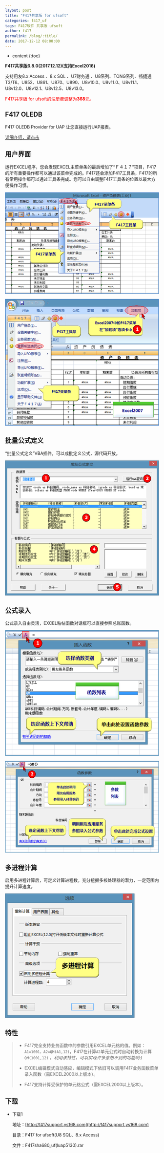 ```yaml
---
layout: post
title: "F417共享版 for ufsoft"
categories: f417_uf
tags: F417软件 共享版 ufsoft
author: f417
permalink: /blog/:title/
date: 2017-12-12 08:00:00
---
```


* content
{:toc}

**F417共享版6.8.0(2017.12.12)(支持Excel2016)**

支持用友8.x Access 、8.x SQL 、U7财务通 、U8系列、TONG系列、畅捷通T3/T6、U852、U861、U870、U890、U8v10.0、U8v11.0、U8v11.1、U8v12.0、U8v12.1、U8v12.5、U8v13.0。

<p><font color="red">F417共享版 for ufsoft的注册费调整为<b>368</b>元。</font></P>




## F417 OLEDB

F417 OLEDB Provider for UAP 让您直接运行UAP报表。

[详细介绍，请点击](/blog/f417_oledb_uf)

## 用户界面

运行EXCEL程序，您会发现EXCEL主菜单条的最后增加了“Ｆ４１７”项目，F417的所有重要操作都可以通过该菜单完成的。F417还会添加F417工具条，F417的所有常用操作都可以通过工具条完成。您可以自由调整F417工具条的位置以最大方便操作习惯。

![](/images/f417_uf/f417_uf_share_1_1.png)

![](/images/f417_uf/f417_uf_share_1_2.png)

## 批量公式定义

“批量公式定义”VBA插件，可以成批定义公式，源代码开放。

![](/images/f417_uf/f417_uf_gold_vba_autofill.png)

## 公式录入

公式录入自由灵活，EXCEL粘帖函数对话框可以直接参照总账函数。

![](/images/f417_uf/f417_uf_gold_wizard_1.png)

![](/images/f417_uf/f417_uf_gold_wizard_2.png)

## 多进程计算

启用多进程计算后，可定义计算进程数，充分挖掘多核处理器的潜力，一定范围内提升计算速度。

![](/images/f417_uf/f417_uf_gold_mp.png)

## 特性

> - F417完全支持业务函数中的参数引用EXCEL单元格的值。例如：`A1=1001，A2=QM(A1,12)`，F417在计算`A2`单元公式时自动转换为计算`QM(1001,12)` 。<em>利用该特性，可以实现许多意想不到的功能哟:)</em>
>
> - EXCEL编辑模式自动感应，编辑模式下依旧可以调用F417业务函数菜单录入函数（需EXCEL2000以上版本）。
>
> - F417支持计算受保护的单元格公式（需EXCEL2000以上版本）。

## 下载

- 下载1

  地址：[http://f417support.ys168.com](http://f417support.ys168.com)

  目录：F417 for ufsoft(U8 SQL、8.x Access)

  文件：F417sha680_uf(luap5130).rar
